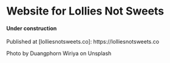 # Website for Lollies Not Sweets

#### Under construction

<p>Published at [lolliesnotsweets.co]: https://lolliesnotsweets.co</p>

<p>Photo by Duangphorn Wiriya on Unsplash</p>
